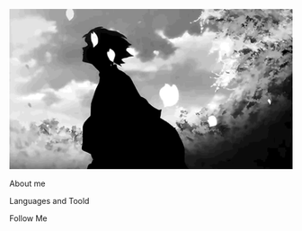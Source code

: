 [![Header](https://github.com/EyesShine/EyesShine/blob/main/assets/header.gif)](https://t.me/EyesShinee)

About me

Languages and Toold

Follow Me